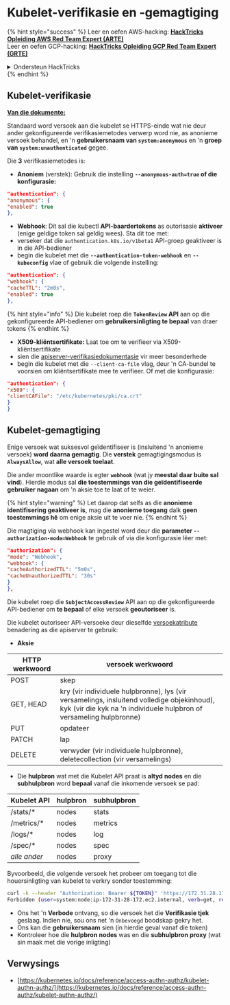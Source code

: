 # Kubelet-verifikasie en -gemagtiging

{% hint style="success" %}
Leer en oefen AWS-hacking: <img src="/.gitbook/assets/image.png" alt="" data-size="line">[**HackTricks Opleiding AWS Red Team Expert (ARTE)**](https://training.hacktricks.xyz/courses/arte)<img src="/.gitbook/assets/image.png" alt="" data-size="line">\
Leer en oefen GCP-hacking: <img src="/.gitbook/assets/image (2).png" alt="" data-size="line">[**HackTricks Opleiding GCP Red Team Expert (GRTE)**<img src="/.gitbook/assets/image (2).png" alt="" data-size="line">](https://training.hacktricks.xyz/courses/grte)

<details>

<summary>Ondersteun HackTricks</summary>

* Kontroleer die [**inskrywingsplanne**](https://github.com/sponsors/carlospolop)!
* **Sluit aan by die** 💬 [**Discord-groep**](https://discord.gg/hRep4RUj7f) of die [**telegram-groep**](https://t.me/peass) of **volg** ons op **Twitter** 🐦 [**@hacktricks\_live**](https://twitter.com/hacktricks\_live)**.**
* **Deel haktruuks deur PR's in te dien by die** [**HackTricks**](https://github.com/carlospolop/hacktricks) en [**HackTricks Cloud**](https://github.com/carlospolop/hacktricks-cloud) github-opslag.

</details>
{% endhint %}

## Kubelet-verifikasie <a href="#kubelet-authentication" id="kubelet-authentication"></a>

**[Van die dokumente:](https://kubernetes.io/docs/reference/access-authn-authz/kubelet-authn-authz/)**

Standaard word versoek aan die kubelet se HTTPS-einde wat nie deur ander gekonfigureerde verifikasiemetodes verwerp word nie, as anonieme versoek behandel, en 'n **gebruikersnaam van `system:anonymous`** en 'n **groep van `system:unauthenticated`** gegee.

Die **3** verifikasiemetodes is:

* **Anoniem** (verstek): Gebruik die instelling **`--anonymous-auth=true` of die konfigurasie:**
```json
"authentication": {
"anonymous": {
"enabled": true
},
```
* **Webhook**: Dit sal die kubectl **API-baardertokens** as outorisasie **aktiveer** (enige geldige token sal geldig wees). Sta dit toe met:
* verseker dat die `authentication.k8s.io/v1beta1` API-groep geaktiveer is in die API-bediener
* begin die kubelet met die **`--authentication-token-webhook`** en **`--kubeconfig`** vlae of gebruik die volgende instelling:
```json
"authentication": {
"webhook": {
"cacheTTL": "2m0s",
"enabled": true
},
```
{% hint style="info" %}
Die kubelet roep die **`TokenReview` API** aan op die gekonfigureerde API-bediener om **gebruikersinligting te bepaal** van draer tokens
{% endhint %}

* **X509-kliëntsertifikate:** Laat toe om te verifieer via X509-kliëntsertifikate
* sien die [apiserver-verifikasiedokumentasie](https://kubernetes.io/docs/reference/access-authn-authz/authentication/#x509-client-certs) vir meer besonderhede
* begin die kubelet met die `--client-ca-file` vlag, deur 'n CA-bundel te voorsien om kliëntsertifikate mee te verifieer. Of met die konfigurasie:
```json
"authentication": {
"x509": {
"clientCAFile": "/etc/kubernetes/pki/ca.crt"
}
}
```
## Kubelet-gemagtiging <a href="#kubelet-authentication" id="kubelet-authentication"></a>

Enige versoek wat suksesvol geïdentifiseer is (insluitend 'n anonieme versoek) **word daarna gemagtig**. Die **verstek** gemagtigingsmodus is **`AlwaysAllow`**, wat **alle versoek toelaat**.

Die ander moontlike waarde is egter **`webhook`** (wat jy **meestal daar buite sal vind**). Hierdie modus sal **die toestemmings van die geïdentifiseerde gebruiker nagaan** om 'n aksie toe te laat of te weier.

{% hint style="warning" %}
Let daarop dat selfs as die **anonieme identifisering geaktiveer is**, mag die **anonieme toegang** dalk **geen toestemmings hê** om enige aksie uit te voer nie.
{% endhint %}

Die magtiging via webhook kan ingestel word deur die **parameter `--authorization-mode=Webhook`** te gebruik of via die konfigurasie lêer met:
```json
"authorization": {
"mode": "Webhook",
"webhook": {
"cacheAuthorizedTTL": "5m0s",
"cacheUnauthorizedTTL": "30s"
}
},
```
Die kubelet roep die **`SubjectAccessReview`** API aan op die gekonfigureerde API-bediener om **te bepaal** of elke versoek **geoutoriseer** is.

Die kubelet outoriseer API-versoeke deur dieselfde [versoekatribute](https://kubernetes.io/docs/reference/access-authn-authz/authorization/#review-your-request-attributes) benadering as die apiserver te gebruik:

* **Aksie**

| HTTP werkwoord | versoek werkwoord                                                                                                                                             |
| -------------- | ------------------------------------------------------------------------------------------------------------------------------------------------------------- |
| POST           | skep                                                                                                                                                         |
| GET, HEAD      | kry (vir individuele hulpbronne), lys (vir versamelings, insluitend volledige objekinhoud), kyk (vir die kyk na 'n individuele hulpbron of versameling hulpbronne) |
| PUT            | opdateer                                                                                                                                                     |
| PATCH          | lap                                                                                                                                                          |
| DELETE         | verwyder (vir individuele hulpbronne), deletecollection (vir versamelings)                                                                                     |

* Die **hulpbron** wat met die Kubelet API praat is **altyd** **nodes** en die **subhulpbron** word **bepaal** vanaf die inkomende versoek se pad:

| Kubelet API  | hulpbron | subhulpbron |
| ------------ | -------- | ----------- |
| /stats/\*    | nodes    | stats       |
| /metrics/\*  | nodes    | metrics     |
| /logs/\*     | nodes    | log         |
| /spec/\*     | nodes    | spec        |
| _alle ander_ | nodes    | proxy       |

Byvoorbeeld, die volgende versoek het probeer om toegang tot die houersinligting van kubelet te verkry sonder toestemming:
```bash
curl -k --header "Authorization: Bearer ${TOKEN}" 'https://172.31.28.172:10250/pods'
Forbidden (user=system:node:ip-172-31-28-172.ec2.internal, verb=get, resource=nodes, subresource=proxy)
```
* Ons het 'n **Verbode** ontvang, so die versoek het die **Verifikasie tjek** geslaag. Indien nie, sou ons net 'n `Onbevoegd` boodskap gekry het.
* Ons kan die **gebruikersnaam** sien (in hierdie geval vanaf die token)
* Kontroleer hoe die **hulpbron** **nodes** was en die **subhulpbron** **proxy** (wat sin maak met die vorige inligting)

## Verwysings

* [https://kubernetes.io/docs/reference/access-authn-authz/kubelet-authn-authz/](https://kubernetes.io/docs/reference/access-authn-authz/kubelet-authn-authz/)
